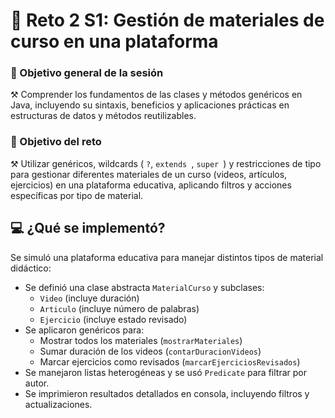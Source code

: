 # 🏁 Reto 2 S1: Gestión de materiales de curso en una plataforma

### 🎯 Objetivo general de la sesión
⚒️ Comprender los fundamentos de las clases y métodos genéricos en Java, incluyendo su sintaxis, beneficios y aplicaciones prácticas en estructuras de datos y métodos reutilizables.

### 🎯 Objetivo del reto
⚒️ Utilizar genéricos, wildcards ( ` ? `,  `extends `,  `super `) y restricciones de tipo para gestionar diferentes materiales de un curso (videos, artículos, ejercicios) en una plataforma educativa, aplicando filtros y acciones específicas por tipo de material.

## 💻 ¿Qué se implementó?
Se simuló una plataforma educativa para manejar distintos tipos de material didáctico:
- Se definió una clase abstracta `MaterialCurso` y subclases:
  - `Video` (incluye duración)
  - `Articulo` (incluye número de palabras)
  - `Ejercicio` (incluye estado revisado)
- Se aplicaron genéricos para:
  - Mostrar todos los materiales (`mostrarMateriales`)
  - Sumar duración de los videos (`contarDuracionVideos`)
  - Marcar ejercicios como revisados (`marcarEjerciciosRevisados`)
- Se manejaron listas heterogéneas y se usó `Predicate` para filtrar por autor.
- Se imprimieron resultados detallados en consola, incluyendo filtros y actualizaciones.
